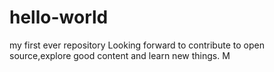 # hello-world
my first ever repository
Looking forward to contribute to open source,explore good content and learn new things.
M

